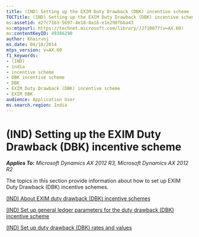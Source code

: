 ```yaml
---
title: (IND) Setting up the EXIM Duty Drawback (DBK) incentive scheme
TOCTitle: (IND) Setting up the EXIM Duty Drawback (DBK) incentive scheme
ms:assetid: e27c71b3-5697-4e18-8a16-e1e298fbba43
ms:mtpsurl: https://technet.microsoft.com/library/JJ710877(v=AX.60)
ms:contentKeyID: 49386290
author: Khairunj
ms.date: 04/18/2014
mtps_version: v=AX.60
f1_keywords:
- (IND)
- india
- incentive scheme
- DBK incentive scheme
- DBK
- EXIM Duty Drawback (DBK) incentive scheme
- EXIM DBK
audience: Application User
ms.search.region: India
---
```


# (IND) Setting up the EXIM Duty Drawback (DBK) incentive scheme 


_**Applies To:** Microsoft Dynamics AX 2012 R3, Microsoft Dynamics AX 2012 R2_

The topics in this section provide information about how to set up EXIM Duty Drawback (DBK) incentive schemes.

[(IND) About EXIM duty drawback (DBK) incentive schemes](ind-about-exim-duty-drawback-dbk-incentive-schemes.md)

[(IND) Set up general ledger parameters for the duty drawback (DBK) incentive scheme](ind-set-up-general-ledger-parameters-for-the-duty-drawback-dbk-incentive-scheme.md)

[(IND) Set up duty drawback (DBK) rates and values](ind-set-up-duty-drawback-dbk-rates-and-values.md)

  


